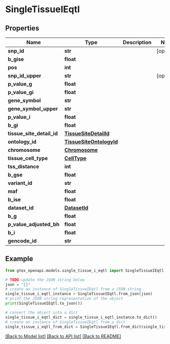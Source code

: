# SingleTissueIEqtl


## Properties

Name | Type | Description | Notes
------------ | ------------- | ------------- | -------------
**snp_id** | **str** |  | [optional] 
**b_gise** | **float** |  | 
**pos** | **int** |  | 
**snp_id_upper** | **str** |  | [optional] 
**p_value_g** | **float** |  | 
**p_value_gi** | **float** |  | 
**gene_symbol** | **str** |  | 
**gene_symbol_upper** | **str** |  | 
**p_value_i** | **float** |  | 
**b_gi** | **float** |  | 
**tissue_site_detail_id** | [**TissueSiteDetailId**](TissueSiteDetailId.md) |  | 
**ontology_id** | [**TissueSiteOntologyId**](TissueSiteOntologyId.md) |  | 
**chromosome** | [**Chromosome**](Chromosome.md) |  | 
**tissue_cell_type** | [**CellType**](CellType.md) |  | 
**tss_distance** | **int** |  | 
**b_gse** | **float** |  | 
**variant_id** | **str** |  | 
**maf** | **float** |  | 
**b_ise** | **float** |  | 
**dataset_id** | [**DatasetId**](DatasetId.md) |  | 
**b_g** | **float** |  | 
**p_value_adjusted_bh** | **float** |  | 
**b_i** | **float** |  | 
**gencode_id** | **str** |  | 

## Example

```python
from gtex_openapi.models.single_tissue_i_eqtl import SingleTissueIEqtl

# TODO update the JSON string below
json = "{}"
# create an instance of SingleTissueIEqtl from a JSON string
single_tissue_i_eqtl_instance = SingleTissueIEqtl.from_json(json)
# print the JSON string representation of the object
print(SingleTissueIEqtl.to_json())

# convert the object into a dict
single_tissue_i_eqtl_dict = single_tissue_i_eqtl_instance.to_dict()
# create an instance of SingleTissueIEqtl from a dict
single_tissue_i_eqtl_from_dict = SingleTissueIEqtl.from_dict(single_tissue_i_eqtl_dict)
```
[[Back to Model list]](../README.md#documentation-for-models) [[Back to API list]](../README.md#documentation-for-api-endpoints) [[Back to README]](../README.md)


